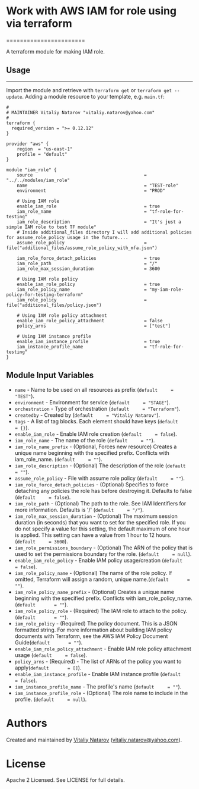 # Work with AWS IAM for role using via terraform
=======================

A terraform module for making IAM role.

## Usage
--------

Import the module and retrieve with ```terraform get``` or ```terraform get --update```. Adding a module resource to your template, e.g. `main.tf`:

```
#
# MAINTAINER Vitaliy Natarov "vitaliy.natarov@yahoo.com"
#
terraform {
  required_version = ">= 0.12.12"
}

provider "aws" {
    region  = "us-east-1"
    profile = "default"
}

module "iam_role" {
    source                                          = "../../modules/iam_role"
    name                                            = "TEST-role"
    environment                                     = "PROD"

    # Using IAM role
    enable_iam_role                                 = true
    iam_role_name                                   = "tf-role-for-testing"
    iam_role_description                            = "It's just a simple IAM role to test TF module"
    # Inside additional_files directory I will add additional policies for assume_role_policy usage in the future....
    assume_role_policy                              = file("additional_files/assume_role_policy_with_mfa.json")

    iam_role_force_detach_policies                  = true
    iam_role_path                                   = "/"
    iam_role_max_session_duration                   = 3600

    # Using IAM role policy
    enable_iam_role_policy                          = true
    iam_role_policy_name                            = "my-iam-role-policy-for-testing-terraform"
    iam_role_policy                                 = file("additional_files/policy.json")
    
    # Using IAM role policy attachment
    enable_iam_role_policy_attachment               = false
    policy_arns                                     = ["test"]
    
    # Using IAM instance profile
    enable_iam_instance_profile                     = true
    iam_instance_profile_name                       = "tf-role-for-testing"
}

```

Module Input Variables
----------------------

- `name` - Name to be used on all resources as prefix (`default     = "TEST"`).
- `environment` - Environment for service (`default     = "STAGE"`).
- `orchestration` - Type of orchestration (`default     = "Terraform"`).
- `createdby` - Created by (`default     = "Vitaliy Natarov"`).
- `tags` - A list of tag blocks. Each element should have keys (`default     = {}`).
- `enable_iam_role` - Enable IAM role creation (`default     = false`).
- `iam_role_name` - The name of the role (`default     = ""`).
- `iam_role_name_prefix` - (Optional, Forces new resource) Creates a unique name beginning with the specified prefix. Conflicts with iam_role_name. (`default     = ""`).
- `iam_role_description` - (Optional) The description of the role (`default       = ""`).
- `assume_role_policy` - File with assume role policy (`default     = ""`).
- `iam_role_force_detach_policies` - (Optional) Specifies to force detaching any policies the role has before destroying it. Defaults to false (`default     = false`).
- `iam_role_path` - (Optional) The path to the role. See IAM Identifiers for more information. Defaults is '/' (`default     = "/"`).
- `iam_role_max_session_duration` - (Optional) The maximum session duration (in seconds) that you want to set for the specified role. If you do not specify a value for this setting, the default maximum of one hour is applied. This setting can have a value from 1 hour to 12 hours. (`default     = 3600`).
- `iam_role_permissions_boundary` - (Optional) The ARN of the policy that is used to set the permissions boundary for the role. (`default     = null`).
- `enable_iam_role_policy` - Enable IAM policy usage/creation (`default     = false`).
- `iam_role_policy_name` - (Optional) The name of the role policy. If omitted, Terraform will assign a random, unique name.(`default       = ""`).
- `iam_role_policy_name_prefix` - (Optional) Creates a unique name beginning with the specified prefix. Conflicts with iam_role_policy_name.(`default       = ""`).
- `iam_role_policy_role` - (Required) The IAM role to attach to the policy.(`default       = ""`).
- `iam_role_policy` - (Required) The policy document. This is a JSON formatted string. For more information about building IAM policy documents with Terraform, see the AWS IAM Policy Document Guide(`default       = ""`).
- `enable_iam_role_policy_attachment` - Enable IAM role policy attachment usage (`default     = false`).
- `policy_arns` - (Required) - The list of ARNs of the policy you want to apply(`default       = []`).
- `enable_iam_instance_profile` - Enable IAM instance profile (`default     = false`).
- `iam_instance_profile_name` - The profile's name (`default     = ""`).
- `iam_instance_profile_role` - (Optional) The role name to include in the profile. (`default     = null`).


Authors
=======

Created and maintained by [Vitaliy Natarov](https://github.com/SebastianUA)
(vitaliy.natarov@yahoo.com).

License
=======

Apache 2 Licensed. See LICENSE for full details.
